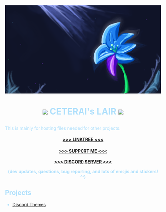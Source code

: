 <div style="background-image: url('https://raw.githubusercontent.com/Ceterai/DiscordTheme/refs/heads/main/img/deep_sea_small.gif'); background-repeat: no-repeat; background-attachment: fixed; background-size: cover; padding: 16px 16px; width:100%; height:100%; top:0px; left:0px; border-color: #2080f0; border-width: 4px; color: #b0e0fc;" markdown="1">

![ ](https://raw.githubusercontent.com/Ceterai/DiscordTheme/refs/heads/main/img/stardust_moonbeam.png)

<h1 align="center">

<img src="https://avatars.githubusercontent.com/u/61030725?v=4&size=24"> <b>CETERAI's LAIR</b> <img src="https://avatars.githubusercontent.com/u/61030725?v=4&size=24">

</h1>

This is mainly for hosting files needed for other projects.

<h4 align="center">

<a href="https://linktr.ee/ceterai">>>> LINKTREE <<<</a>

</h4><h4 align="center">

<a href="https://www.buymeacoffee.com/ceterai">>>> SUPPORT ME <<<</a>

</h4><h4 align="center">

<a href="https://discord.gg/gGEwZ5vbgr">>>> DISCORD SERVER <<<</a>

<p align="center">

(dev updates, questions, bug reporting, and lots of emojis and stickers! ^^)

</p>

</h4>

## Projects

- [Discord Themes](/DiscordTheme/README.md)

</div>
